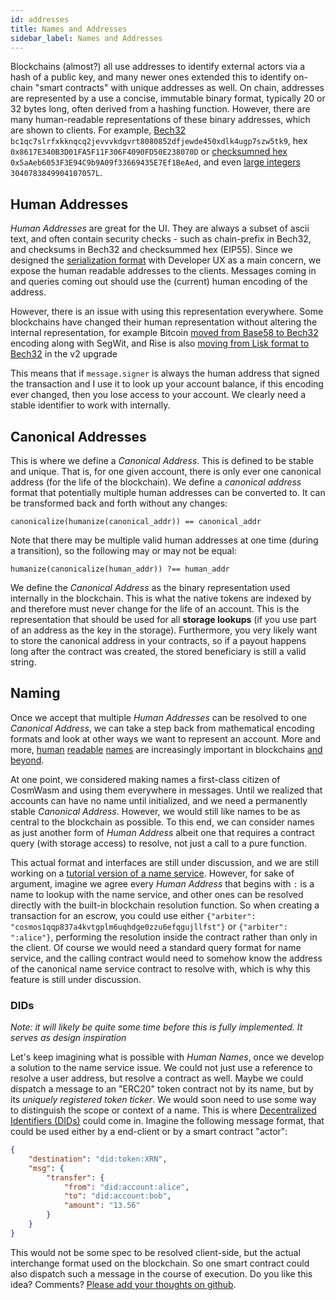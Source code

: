 ```yaml
---
id: addresses
title: Names and Addresses
sidebar_label: Names and Addresses
---
```


Blockchains (almost?) all use addresses to identify external actors via a hash of a public key, and many newer ones extended this to identify on-chain "smart contracts" with unique addresses as well. On chain, addresses are represented by a use a concise, immutable binary format, typically 20 or 32 bytes long, often derived from a hashing function. However, there are many human-readable representations of these binary addresses, which are shown to clients. For example, [Bech32](https://en.bitcoin.it/wiki/Bech32) `bc1qc7slrfxkknqcq2jevvvkdgvrt8080852dfjewde450xdlk4ugp7szw5tk9`, hex `0x8617E340B3D01FA5F11F306F4090FD50E238070D` or [checksumned hex](https://github.com/ethereum/EIPs/blob/master/EIPS/eip-55.md) `0x5aAeb6053F3E94C9b9A09f33669435E7Ef1BeAed`, and even [large integers](https://research.kudelskisecurity.com/2018/01/16/blockchains-how-to-steal-millions-in-264-operations/) `3040783849904107057L`.

## Human Addresses

*Human Addresses* are great for the UI. They are always a subset of ascii text, and often contain security checks - such as chain-prefix in Bech32, and checksums in Bech32 and checksummed hex (EIP55). Since we designed the [serialization format](./serialization) with Developer UX as a main concern, we expose the human readable addresses to the clients. Messages coming in and queries coming out should use the (current) human encoding of the address.

However, there is an issue with using this representation everywhere. Some blockchains have changed their human representation without altering the internal representation, for example Bitcoin [moved from Base58 to Bech32](https://en.bitcoin.it/wiki/BIP_0173) encoding along with SegWit, and Rise is also [moving from Lisk format to Bech32](https://medium.com/rise-vision/introducing-rise-v2-521a58e1e9de#41d5) in the v2 upgrade

This means that if `message.signer` is always the human address that signed the transaction and I use it to look up your account balance, if this encoding ever changed, then you lose access to your account. We clearly need a stable identifier to work with internally.

## Canonical Addresses

This is where we define a *Canonical Address*. This is defined to be stable and unique. That is, for one given account, there is only ever one canonical address (for the life of the blockchain). We define a *canonical address* format that potentially multiple human addresses can be converted to. It can be transformed back and forth without any changes:

`canonicalize(humanize(canonical_addr)) == canonical_addr`

Note that there may be multiple valid human addresses at one time (during a transition), so the following may or may not be equal:

`humanize(canonicalize(human_addr)) ?== human_addr`

We define the *Canonical Address* as the binary representation used internally in the blockchain. This is what the native tokens are indexed by and therefore must never change for the life of an account. This is the representation that should be used for all **storage lookups** (if you use part of an address as the key in the storage). Furthermore, you very likely want to store the canonical address in your contracts, so if a payout happens long after the contract was created, the stored beneficiary is still a valid string.

## Naming

Once we accept that multiple *Human Addresses* can be resolved to one *Canonical Address*, we can take a step back from mathematical encoding formats and look at other ways we want to represent an account. More and more, [human](https://app.ens.domains/about) [readable](https://docs.blockstack.org/core/naming/introduction.html) [names](https://iov.one) are increasingly important in blockchains [and beyond](https://hackernoon.com/everything-you-didnt-know-about-the-handshake-naming-system-how-this-blockchain-project-will-483464309f33).

At one point, we considered making names a first-class citizen of CosmWasm and using them everywhere in messages. Until we realized that accounts can have no name until initialized, and we need a permanently stable *Canonical Address*. However, we would still like names to be as central to the blockchain as possible. To this end, we can consider names as just another form of *Human Address* albeit one that requires a contract query (with storage access) to resolve, not just a call to a pure function.

This actual format and interfaces are still under discussion, and we are still working on a [tutorial version of a name service](../name-service/intro). However, for sake of argument, imagine we agree every *Human Address* that begins with `:` is a name to lookup with the name service, and other ones can be resolved directly with the built-in blockchain resolution function. So when creating a transaction for an escrow, you could use either `{"arbiter": "cosmos1qqp837a4kvtgplm6uqhdge0zzu6efqgujllfst"}` or `{"arbiter": ":alice"}`, performing the resolution inside the contract rather than only in the client. Of course we would need a standard query format for name service, and the calling contract would need to somehow know the address of the canonical name service contract to resolve with, which is why this feature is still under discussion.

### DIDs

*Note: it will likely be quite some time before this is fully implemented. It serves as design inspiration*

Let's keep imagining what is possible with *Human Names*, once we develop a solution to the name service issue. We could not just use a reference to resolve a user address, but resolve a contract as well. Maybe we could dispatch a message to an "ERC20" token contract not by its name, but by its *uniquely registered token ticker*. We would soon need to use some way to distinguish the scope or context of a name. This is where [Decentralized Identifiers (DIDs)](https://www.w3.org/TR/did-core/) could come in. Imagine the following message format, that could be used either by a end-client or by a smart contract "actor":

```json
{
    "destination": "did:token:XRN",
    "msg": {
        "transfer": {
            "from": "did:account:alice",
            "to": "did:account:bob",
            "amount": "13.56"
        }
    }
}
```

This would not be some spec to be resolved client-side, but the actual interchange format used on the blockchain. So one smart contract could also dispatch such a message in the course of execution. Do you like this idea? Comments? [Please add your thoughts on github](https://github.com/CosmWasm/cosmwasm/issues/80).